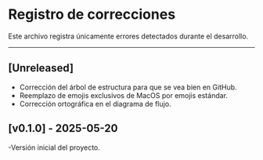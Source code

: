 # Registro de correcciones

Este archivo registra únicamente errores detectados durante el desarrollo.

---

## [Unreleased]
- Corrección del árbol de estructura para que se vea bien en GitHub.
- Reemplazo de emojis exclusivos de MacOS por emojis estándar.
- Corrección ortográfica en el diagrama de flujo.

## [v0.1.0] - 2025-05-20
-Versión inicial del proyecto.